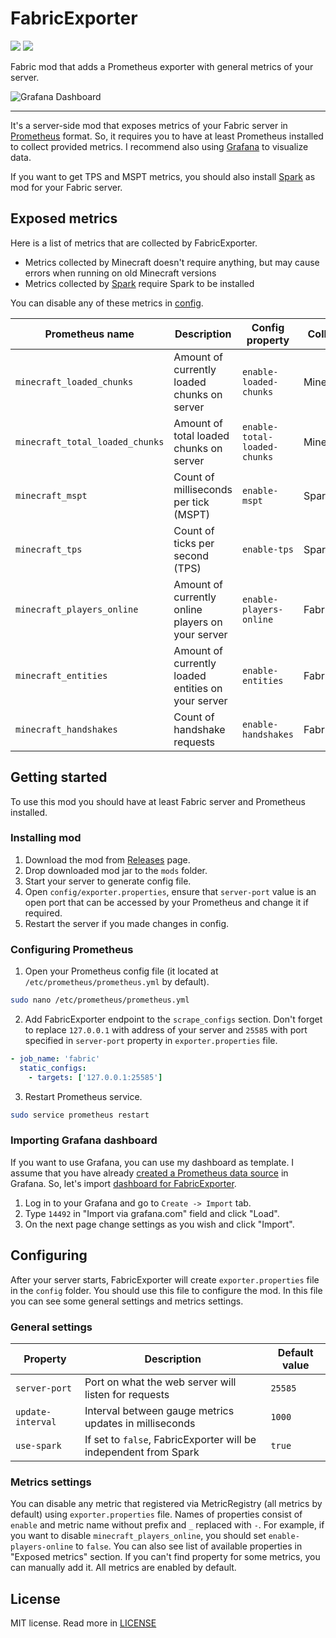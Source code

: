 # FabricExporter

![](https://img.shields.io/github/license/ruscalworld/fabric-exporter)
![](https://img.shields.io/github/actions/workflow/status/ruscalworld/fabric-exporter/gradle.yml?branch=master)

Fabric mod that adds a Prometheus exporter with general metrics of your server.

![Grafana Dashboard](https://img.share.superhub.xyz/2oiycx.png)

---

It's a server-side mod that exposes metrics of your Fabric server in [Prometheus](https://prometheus.io) format.
So, it requires you to have at least Prometheus installed to collect provided metrics.
I recommend also using [Grafana](https://grafana.com) to visualize data.

If you want to get TPS and MSPT metrics, you should also install [Spark](https://spark.lucko.me) as mod for your Fabric server.

## Exposed metrics

Here is a list of metrics that are collected by FabricExporter.

* Metrics collected by Minecraft doesn't require anything, but may cause errors when running on old Minecraft versions
* Metrics collected by [Spark](https://spark.lucko.me) require Spark to be installed

You can disable any of these metrics in [config](src/main/resources/config/exporter.properties).

| Prometheus name | Description | Config property | Collected by |
| --------------- | ----------- | --------------- | ------------ |
| `minecraft_loaded_chunks` | Amount of currently loaded chunks on server | `enable-loaded-chunks` | Minecraft |
| `minecraft_total_loaded_chunks` | Amount of total loaded chunks on server | `enable-total-loaded-chunks` | Minecraft |
| `minecraft_mspt` | Count of milliseconds per tick (MSPT) | `enable-mspt` | Spark |
| `minecraft_tps` | Count of ticks per second (TPS) | `enable-tps` | Spark |
| `minecraft_players_online` | Amount of currently online players on your server | `enable-players-online` | FabricExporter |
| `minecraft_entities` | Amount of currently loaded entities on your server | `enable-entities` | FabricExporter |
| `minecraft_handshakes` | Count of handshake requests | `enable-handshakes` | FabricExporter |

## Getting started

To use this mod you should have at least Fabric server and Prometheus installed.

### Installing mod

1. Download the mod from [Releases](https://github.com/RuscalWorld/FabricExporter/releases) page.
2. Drop downloaded mod jar to the `mods` folder.
3. Start your server to generate config file.
4. Open `config/exporter.properties`, ensure that `server-port` value is an open port that can be accessed by your Prometheus and change it if required.
5. Restart the server if you made changes in config.

### Configuring Prometheus

1. Open your Prometheus config file (it located at `/etc/prometheus/prometheus.yml` by default).
```bash
sudo nano /etc/prometheus/prometheus.yml
```
2. Add FabricExporter endpoint to the `scrape_configs` section. 
Don't forget to replace `127.0.0.1` with address of your server and `25585` with port specified in `server-port` property in `exporter.properties` file.
```YAML
- job_name: 'fabric'
  static_configs:
    - targets: ['127.0.0.1:25585']
```
3. Restart Prometheus service.
```bash
sudo service prometheus restart
```

### Importing Grafana dashboard
If you want to use Grafana, you can use my dashboard as template. 
I assume that you have already [created a Prometheus data source](https://prometheus.io/docs/visualization/grafana/) in Grafana.
So, let's import [dashboard for FabricExporter](https://grafana.com/grafana/dashboards/14492).

1. Log in to your Grafana and go to `Create -> Import` tab.
2. Type `14492` in "Import via grafana.com" field and click "Load".
3. On the next page change settings as you wish and click "Import".

## Configuring

After your server starts, FabricExporter will create `exporter.properties` file in the `config` folder. 
You should use this file to configure the mod.
In this file you can see some general settings and metrics settings.

### General settings

| Property | Description | Default value |
| -------- | ----------- | ------------- |
| `server-port` | Port on what the web server will listen for requests | `25585` |
| `update-interval` | Interval between gauge metrics updates in milliseconds | `1000` |
| `use-spark` | If set to `false`, FabricExporter will be independent from Spark | `true` |

### Metrics settings

You can disable any metric that registered via MetricRegistry (all metrics by default) using `exporter.properties` file.
Names of properties consist of `enable` and metric name without prefix and `_` replaced with `-`.
For example, if you want to disable `minecraft_players_online`, you should set `enable-players-online` to `false`.
You can also see list of available properties in "Exposed metrics" section.
If you can't find property for some metrics, you can manually add it.
All metrics are enabled by default.

## License
MIT license. Read more in [LICENSE](LICENSE)
